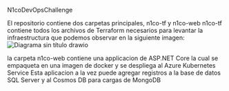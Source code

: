 
N1coDevOpsChallenge

El repositorio contiene dos carpetas principales, n1co-tf y n1co-web
n1co-tf contiene todos los archivos de Terraform necesarios para levantar la infraestructura que podemos observar en la siguiente imagen:
![Diagrama sin título drawio](https://github.com/christian9/N1coDevOpsChallenge/assets/2847885/01a3a9e9-0676-4b01-be36-6f090f38f276)

la carpeta n1co-web contiene una applicacion de ASP.NET Core la cual se empaqueta en una imagen de docker y se despliega al Azure Kubernetes Service
Esta aplicacion a la vez puede agregar registros a la base de datos SQL Server y al Cosmos DB para cargas de MongoDB


